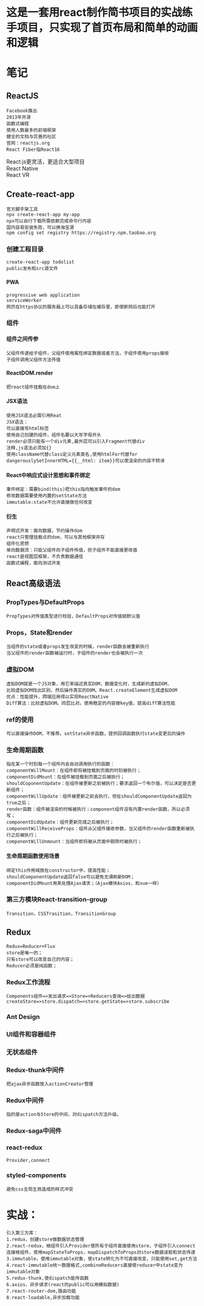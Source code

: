 # 这是一套用react制作简书项目的实战练手项目，只实现了首页布局和简单的动画和逻辑
# 笔记
## ReactJS
    Facebook推出
    2013年开源
    函数式编程
    使用人数最多的前端框架
    健全的文档与完善的社区
    官网：reactjs.org
    React Fiber指React16
React.js更灵活，更适合大型项目
<br>
React Native
<br>
React VR

## Create-react-app
    官方脚手架工具
    npx create-react-app my-app
    npx可以自行下载所需依赖完成命令行内容
    国内容易安装失败，可以换淘宝源
    npm config set registry https://registry.npm.taobao.org

### 创建工程目录
    create-react-app todolist
    public发布和src源文件
#### PWA
    progressive web application
    serviceWorker
    网页在https协议的服务器上可以具备存储在缓存里，即使断网后也能打开
### 组件
#### 组件之间传参
    父组件传递给子组件，父组件使用属性绑定数据或者方法，子组件使用props接收
    子组件调用父组件方法传值
#### ReactDOM.render
    把react组件挂载在dom上
#### JSX语法
    使用JSX语法必需引用Reat
    JSX语法：
    可以直接写html标签
    使用自己创建的组件，组件名要以大写字母开头
    render必须只能有一个div元素,最外层可以引入Fragment代替div
    注释,js语法必须加{}
    使用className代替class定义元素类名,使用htmlFor代替for
    dangerouslySetInnerHTML={{__html: item}}可以使渲染的内容不转译
#### React中响应式设计思想和事件绑定
    事件绑定：需要bind(this)把this指向触发事件的dom
    修改数据需要使用内置的setState方法
    immutable:state不允许直接做任何改变
#### 衍生
    声明式开发：面向数据，节约操作dom
    react只管理挂载点的dom，可以与其他框架并存
    组件化思想
    单向数据流：只能父组件向子组件传值，但子组件不能直接更改值
    react是视图层框架，不负责数据通信
    函数式编程，面向测试开发
## React高级语法
### PropTypes与DefaultProps
    PropTypes对传值类型进行校验，DefaultProps对传值赋默认值
### Props，State和render
    当组件的state或者props发生改变的时候，render函数会被重新执行
    当父组件的render函数被运行时，子组件的render也会被执行一次
### 虚拟DOM
    虚拟DOM就是一个JS对象，用它来描述真实DOM，数据变化时，生成新的虚拟DOM，
    比较虚拟DOM找出区别，然后操作真实的DOM。React.createElement生成虚拟DOM
    优点：性能提升，跨端应用得以实现ReactNative
    Diff算法：比较虚拟DOM。同层比对。使用稳定的内容做key值，提高diff算法性能
### ref的使用
    可以直接操作DOM，不推荐。setState异步函数，提供回调函数执行state变更后的操作
### 生命周期函数
    指在某一个时刻每一个组件内会自动调用执行的函数：
    componentWillMount：在组件即将被挂载到页面的时刻被执行；
    componentDidMount：在组件被挂载到页面之后被执行；
    shouldCoponentUpdate：在组件被更新之前被执行；要求返回一个布尔值，可以决定是否更新组件；
    componentWillUpdate：组件被更新之前会执行，但在shouldComponentUpdate返回为true之后；
    render函数：组件被渲染的时候被执行；component组件没有内置render函数，所以必须写；
    componentDidUpdate：组件更新完成之后被执行；
    componentWillReceiveProps：组件从父组件接收参数，当父组件的render函数重新被执行之后被执行；
    componentWillUnmount：当组件即将被从页面中剔除时被执行；
#### 生命周期函数使用场景
    绑定this作用域放在constructor中，提高性能；
    shouldComponentUpdate返回false可以避免无谓刷新DOM；
    componentDidMount用来处理Ajax请求；（Ajax模块Axios，和vue一样）
### 第三方模块React-transition-group
    Transition，CSSTrasition，TransitionGroup
## Redux
    Redux=Reducer+Flux
    store是唯一的；
    只有store可以改变自己的内容；
    Reducer必须是纯函数；
### Redux工作流程
    Components组件=>发出请求=>Store=>Reducers查询=>给出数据
    createStore=>store.dispatch=>store.getState=>store.subscribe
### Ant Design
### UI组件和容器组件
### 无状态组件
### Redux-thunk中间件
    把ajax异步函数放入actionCreator管理
### Redux中间件
    指的是action与Store的中间，对dispatch方法升级。
### Redux-saga中间件
### react-redux
    Provider,connect
### styled-components
    避免css全局生效造成的样式冲突
# 实战：
    引入第三方库：
    1.redux，创建store做数据状态管理
    2.react-redux，根组件引入Provider使所有子组件直接使用store，子组件引入connect连接根组件，使用mapStateToProps，mapDispatchToProps对store数据读取和状态传递
    3.immutable，使用immutable对象，使state转化为不可直接改变，只能使用set,get方法
    4.react-immutable统一数据格式,combineReducers直接使reducer中state变为immutable对象
    5.redux-thunk,使dispatch能传函数
    6.axios，异步请求(react的public可以用模拟数据)
    7.react-router-dom,路由功能
    8.react-loadable,异步加载功能